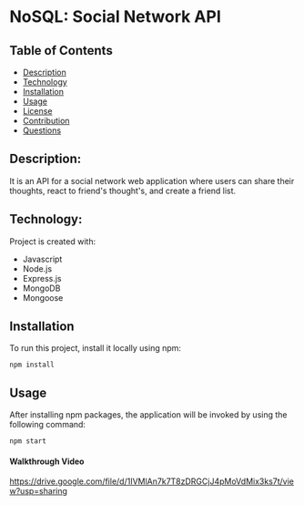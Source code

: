 # NoSQL: Social Network API

## Table of Contents

- [Description](#description)
- [Technology](#Technology)
- [Installation](#installation)
- [Usage](#usage)
- [License](#license)
- [Contribution](#contribution)
- [Questions](#questions)

## Description:

It is an API for a social network web application where users can share their thoughts, react to friend's thought's, and create a friend list.

## Technology:

Project is created with:

- Javascript
- Node.js
- Express.js
- MongoDB
- Mongoose

## Installation

To run this project, install it locally using npm:

```
npm install
```

## Usage

After installing npm packages, the application will be invoked by using the following command:

```
npm start
```

#### Walkthrough Video

https://drive.google.com/file/d/1IVMlAn7k7T8zDRGCjJ4pMoVdMix3ks7t/view?usp=sharing
